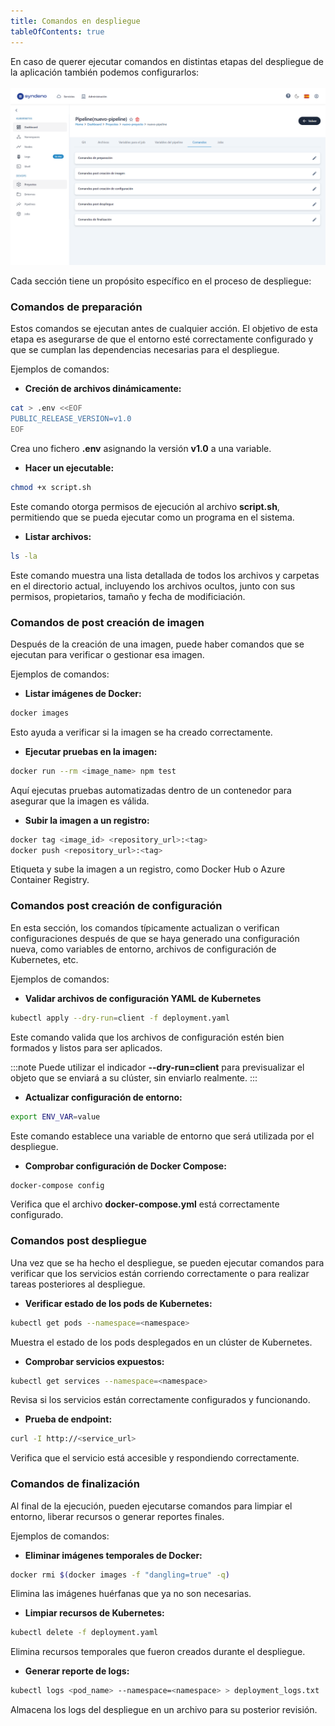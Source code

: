 ```yaml
---
title: Comandos en despliegue
tableOfContents: true
---
```


En caso de querer ejecutar comandos en distintas etapas del despliegue de la aplicación también podemos configurarlos:
<br></br>
<a href="/src/content/docs/img/how-to/pasos-para-levantar-app/ejecutar-cmds-despliegue/lista-comandos.png" target="_blank">
    <img src="/src/content/docs/img/how-to/pasos-para-levantar-app/ejecutar-cmds-despliegue/lista-comandos.png" alt="lista de comandos">
</a>

Cada sección tiene un propósito específico en el proceso de despliegue:

### Comandos de preparación
Estos comandos se ejecutan antes de cualquier acción. El objetivo de esta etapa es asegurarse de que el entorno esté correctamente configurado y que se cumplan las dependencias necesarias para el despliegue.

Ejemplos de comandos: 
* **Creción de archivos dinámicamente:**
```bash
cat > .env <<EOF
PUBLIC_RELEASE_VERSION=v1.0
EOF
```
Crea uno fichero **.env** asignando la versión **v1.0** a una variable.

* **Hacer un ejecutable:**
```bash
chmod +x script.sh
```
Este comando otorga permisos de ejecución al archivo **script.sh**, permitiendo que se pueda ejecutar como un programa en el sistema.

* **Listar archivos:**
```bash
ls -la
```
Este comando muestra una lista detallada de todos los archivos y carpetas en el directorio actual, incluyendo los archivos ocultos, junto con sus permisos, propietarios, tamaño y fecha de modificiación.

### Comandos de post creación de imagen

Después de la creación de una imagen, puede haber comandos que se ejecutan para verificar o gestionar esa imagen.

Ejemplos de comandos: 
* **Listar imágenes de Docker:**
```bash
docker images
```
Esto ayuda a verificar si la imagen se ha creado correctamente.

* **Ejecutar pruebas en la imagen:**
```bash
docker run --rm <image_name> npm test
```
Aquí ejecutas pruebas automatizadas dentro de un contenedor para asegurar que la imagen es válida.

* **Subir la imagen a un registro:**
```bash
docker tag <image_id> <repository_url>:<tag>
docker push <repository_url>:<tag>
```
Etiqueta y sube la imagen a un registro, como Docker Hub o Azure Container Registry.

### Comandos post creación de configuración

En esta sección, los comandos típicamente actualizan o verifican configuraciones después de que se haya generado una configuración nueva, como variables de entorno, archivos de configuración de Kubernetes, etc.

Ejemplos de comandos:

* **Validar archivos de configuración YAML de Kubernetes**
```bash
kubectl apply --dry-run=client -f deployment.yaml
```
Este comando valida que los archivos de configuración estén bien formados y listos para ser aplicados.

:::note
Puede utilizar el indicador **--dry-run=client** para previsualizar el objeto que se enviará a su clúster, sin enviarlo realmente. 
:::

* **Actualizar configuración de entorno:**
```bash
export ENV_VAR=value
```
Este comando establece una variable de entorno que será utilizada por el despliegue.

* **Comprobar configuración de Docker Compose:**
```bash
docker-compose config
```
Verifica que el archivo **docker-compose.yml** está correctamente configurado.

### Comandos post despliegue
Una vez que se ha hecho el despliegue, se pueden ejecutar comandos para verificar que los servicios están corriendo correctamente o para realizar tareas posteriores al despliegue.

* **Verificar estado de los pods de Kubernetes:**
```bash
kubectl get pods --namespace=<namespace>
```
Muestra el estado de los pods desplegados en un clúster de Kubernetes.

* **Comprobar servicios expuestos:**
```bash
kubectl get services --namespace=<namespace>
```
Revisa si los servicios están correctamente configurados y funcionando.

* **Prueba de endpoint:**
```bash
curl -I http://<service_url>
```
Verifica que el servicio está accesible y respondiendo correctamente.

### Comandos de finalización
Al final de la ejecución, pueden ejecutarse comandos para limpiar el entorno, liberar recursos o generar reportes finales.

Ejemplos de comandos:
* **Eliminar imágenes temporales de Docker:**
```bash
docker rmi $(docker images -f "dangling=true" -q)
```
Elimina las imágenes huérfanas que ya no son necesarias.

* **Limpiar recursos de Kubernetes:**
```bash
kubectl delete -f deployment.yaml
```
Elimina recursos temporales que fueron creados durante el despliegue.

* **Generar reporte de logs:**
```bash
kubectl logs <pod_name> --namespace=<namespace> > deployment_logs.txt
```
Almacena los logs del despliegue en un archivo para su posterior revisión.